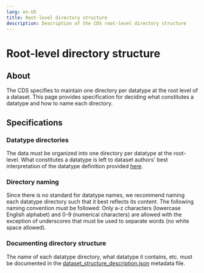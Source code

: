 ```yaml
---
lang: en-US
title: Root-level directory structure
description: Description of the CDS root-level directory structure
---
```


# Root-level directory structure
## About

The CDS specifies to maintain one directory per datatype at the root level of a dataset. This page provides specification for deciding what constitutes a datatype and how to name each directory.

## Specifications

### Datatype directories

The data must be organized into one directory per datatype at the root-level. What constitutes a datatype is left to dataset authors' best interpretation of the datatype definition provided [here](general-principles.md#definitions).

### Directory naming

Since there is no standard for datatype names, we recommend naming each datatype directory such that it best reflects its content. The following naming convention must be followed: Only a-z characters (lowercase English alphabet) and 0-9 (numerical characters) are allowed with the exception of underscores that must be used to separate words (no white space allowed).

### Documenting directory structure

The name of each datatype directory, what datatype it contains, etc. must be documented in the [dataset_structure_description.json](root-metadata-files/dataset-structure-description.md) metadata file.
